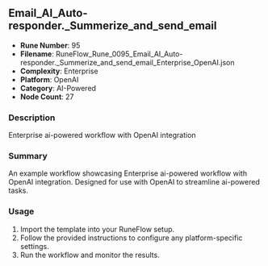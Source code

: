 ## Email_AI_Auto-responder._Summerize_and_send_email

- **Rune Number**: 95
- **Filename**: RuneFlow_Rune_0095_Email_AI_Auto-responder._Summerize_and_send_email_Enterprise_OpenAI.json
- **Complexity**: Enterprise
- **Platform**: OpenAI
- **Category**: AI-Powered
- **Node Count**: 27

### Description
Enterprise ai-powered workflow with OpenAI integration

### Summary
An example workflow showcasing Enterprise ai-powered workflow with OpenAI integration. Designed for use with OpenAI to streamline ai-powered tasks.

### Usage
1. Import the template into your RuneFlow setup.
2. Follow the provided instructions to configure any platform-specific settings.
3. Run the workflow and monitor the results.

